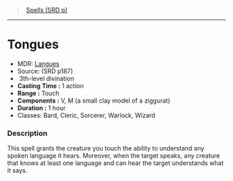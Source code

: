 ﻿---
!SpellItem
Name: Tongues
AltName: '[Langues](hd_spells_langues.md)'
Type: divination
Level: 3
CastingTime: 1 action
Range: Touch
Components: V, M (a small clay model of a ziggurat)
Duration: 1 hour
Classes: Bard, Cleric, Sorcerer, Warlock, Wizard
Family: SpellVO
Source: (SRD p187)
Id: spells_vo.md#tongues
ParentLink: spells_vo.md#spells-srd-p
ParentName: Spells (SRD p)
NameLevel: 1
Attributes:
  Name: Tongues
  Markdown: >+
    # <!--Name-->Tongues<!--/Name-->


    - MDR: <!--AltName-->[Langues](hd_spells_langues.md)<!--/AltName-->

    - Source: <!--Source-->(SRD p187)<!--/Source-->

    -  <!--Level-->3<!--/Level-->th-level <!--Type-->divination<!--/Type-->

    - **Casting Time :** <!--CastingTime-->1 action<!--/CastingTime-->

    - **Range :** <!--Range-->Touch<!--/Range-->

    - **Components :** <!--Components-->V, M (a small clay model of a ziggurat)<!--/Components-->

    - **Duration :** <!--Duration-->1 hour<!--/Duration-->

    - Classes: <!--Classes-->Bard, Cleric, Sorcerer, Warlock, Wizard<!--/Classes-->


    ### Description


    This spell grants the creature you touch the ability to understand any spoken language it hears. Moreover, when the target speaks, any creature that knows at least one language and can hear the target understands what it says.

  AltName: '[Langues](hd_spells_langues.md)'
  Source: (SRD p187)
  Level: 3
  Type: divination
  CastingTime: 1 action
  Range: Touch
  Components: V, M (a small clay model of a ziggurat)
  Duration: 1 hour
  Classes: Bard, Cleric, Sorcerer, Warlock, Wizard
AttributesDictionary: >+
  Name: Tongues

  Markdown: >+

    # <!--Name-->Tongues<!--/Name-->





    - MDR: <!--AltName-->[Langues](hd_spells_langues.md)<!--/AltName-->



    - Source: <!--Source-->(SRD p187)<!--/Source-->



    -  <!--Level-->3<!--/Level-->th-level <!--Type-->divination<!--/Type-->



    - **Casting Time :** <!--CastingTime-->1 action<!--/CastingTime-->



    - **Range :** <!--Range-->Touch<!--/Range-->



    - **Components :** <!--Components-->V, M (a small clay model of a ziggurat)<!--/Components-->



    - **Duration :** <!--Duration-->1 hour<!--/Duration-->



    - Classes: <!--Classes-->Bard, Cleric, Sorcerer, Warlock, Wizard<!--/Classes-->





    ### Description





    This spell grants the creature you touch the ability to understand any spoken language it hears. Moreover, when the target speaks, any creature that knows at least one language and can hear the target understands what it says.



  AltName: '[Langues](hd_spells_langues.md)'

  Source: (SRD p187)

  Level: 3

  Type: divination

  CastingTime: 1 action

  Range: Touch

  Components: V, M (a small clay model of a ziggurat)

  Duration: 1 hour

  Classes: Bard, Cleric, Sorcerer, Warlock, Wizard

---
> [Spells (SRD p)](srd_spells.md)

---

# Tongues

- MDR: [Langues](hd_spells_langues.md)
- Source: (SRD p187)
-  3th-level divination
- **Casting Time :** 1 action
- **Range :** Touch
- **Components :** V, M (a small clay model of a ziggurat)
- **Duration :** 1 hour
- Classes: Bard, Cleric, Sorcerer, Warlock, Wizard

### Description

This spell grants the creature you touch the ability to understand any spoken language it hears. Moreover, when the target speaks, any creature that knows at least one language and can hear the target understands what it says.

